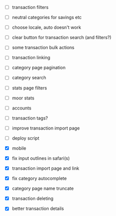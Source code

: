 - [ ] transaction filters
- [ ] neutral categories for savings etc
- [ ] choose locale, auto doesn't work
- [ ] clear button for transaction search (and filters?)
- [ ] some transaction bulk actions
- [ ] transaction linking
- [ ] category page pagination
- [ ] category search
- [ ] stats page filters
- [ ] moor stats
- [ ] accounts
- [ ] transaction tags?
- [ ] improve transaction import page
- [ ] deploy script

- [x] mobile
- [x] fix input outlines in safari(s)
- [x] transaction import page and link
- [x] fix category autocomplete
- [x] category page name truncate
- [x] transaction deleting
- [x] better transaction details
